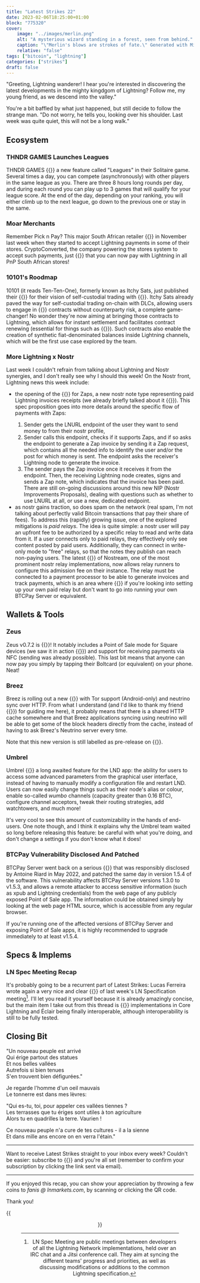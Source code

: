 ```yaml
---
title: "Latest Strikes 22"
date: 2023-02-06T18:25:00+01:00
block: "775320"
cover:
    image: "../images/merlin.png"
    alt: "A mysterious wizard standing in a forest, seen from behind."
    caption: "\"Merlin's blows are strokes of fate.\" Generated with Midjourney by Koty Auditaure (https://koty.uwu.ai/)."
    relative: "false"
tags: ["bitcoin", "lightning"]
categories: ["strikes"]
draft: false
---
```


"Greeting, Lightning wanderer! I hear you're interested in discovering the latest developments in the mighty kingdgom of Lightning? Follow me, my young friend, as we descend into the valley."

You're a bit baffled by what just happened, but still decide to follow the strange man. "Do not worry, he tells you, looking over his shoulder. Last week was quite quiet, this will not be a long walk."

## Ecosystem

### THNDR GAMES Launches Leagues

THNDR GAMES {{<newtabref href="https://nitter.lacontrevoie.fr/dickerson_des/status/1621196042405306369" title="launched">}} a new feature called "Leagues" in their Solitaire game. Several times a day, you can compete (asynchronously) with other players in the same league as you. There are three 8 hours long rounds per day, and during each round you can play up to 3 games that will qualify for your league score. At the end of the day, depending on your ranking, you will either climb up to the next league, go down to the previous one or stay in the same.

### Moar Merchants

Remember Pick n Pay? This major South African retailer {{<newtabref href="https://fanismichalakis.fr/posts/latest-strikes-9/#a-major-south-african-retailer-accepts-bitcoin-via-lightning" title="made the news">}} in November last week when they started to accept Lightning payments in some of their stores. CryptoConverted, the company powering the stores system to accept such payments, just {{<newtabref href="https://nitter.net/CryptoConverted/status/1620745811582939136" title="announced">}} that you can now pay with Lightning in all PnP South African stores!

### 10101's Roodmap

10101 (it reads Ten-Ten-One), formerly known as Itchy Sats, just published their {{<newtabref href="https://10101.substack.com/p/10101-roadmap" title="roadmap">}} for their vision of self-custodial trading with {{<newtabref href="https://fanismichalakis.fr/posts/latest-strikes-13/#dlcs-on-lightning-on-mainnet" title="Lightning DLCs">}}. Itchy Sats already paved the way for self-custodial trading on-chain with DLCs, allowing users to engage in {{<newtabref href="https://en.wikipedia.org/wiki/Contract_for_difference" title="CFD">}} contracts without counterparty risk, a complete game-changer! No wonder they're now aiming at bringing those contracts to Lightning, which allows for instant settlement and facilitates contract renewing (essential for things such as {{<newtabref href="https://en.wikipedia.org/wiki/Perpetual_futures" title="perpetual futures">}}). Such contracts also enable the creation of synthetic fiat-denominated balances inside Lightning channels, which will be the first use case explored by the team.

### More Lightning x Nostr

Last week I couldn't refrain from talking about Lightning and Nostr synergies, and I don't really see why I should this week! On the Nostr front, Lightning news this week include:
- the opening of the {{<newtabref href="https://github.com/nostr-protocol/nips/pull/224" title="merge request">}} for Zaps, a new nostr note type representing paid Lightning invoices receipts (we already briefly talked about it {{<newtabref href="https://fanismichalakis.fr/posts/latest-strikes-21/#lightning--nostr" title="last week">}}). This spec proposition goes into more details around the specific flow of payments with Zaps:
    1. Sender gets the LNURL endpoint of the user they want to send money to from their nostr profile,
    2. Sender calls this endpoint, checks if it supports Zaps, and if so asks the endpoint to generate a Zap invoice by sending it a Zap request, which contains all the needed info to identify the user and/or the post for which money is sent. The endpoint asks the receiver's Lightning node to generate the invoice.
    3. The sender pays the Zap invoice once it receives it from the endpoint. Then, the receiving Lightning node creates, signs and sends a Zap note, which indicates that the invoice has been paid.
There are still on-going discussions around this new NIP (Nostr Improvements Proposals), dealing with questions such as whether to use LNURL at all, or use a new, dedicated endpoint.
- as nostr gains traction, so does spam on the network (real spam, I'm not talking about perfectly valid Bitcoin transactions that pay their share of fees). To address this (rapidly) growing issue, one of the explored mitigations is *paid relays*. The idea is quite simple: a nostr user will pay an upfront fee to be authorized by a specific relay to read and write data from it. If a user connects only to paid relays, they effectively only see content posted by paid users. Additionally, they can connect in write-only mode to "free" relays, so that the notes they publish can reach non-paying users. The latest {{<newtabref href="https://github.com/Cameri/nostream/releases/tag/v1.19.0" title="version">}} of Nostream, one of the most prominent nostr relay implementations, now allows relay runners to configure this admission fee on their instance. The relay must be connected to a payment processor to be able to generate invoices and track payments, which is an area where {{<newtabref href="https://andreneves.xyz/p/the-rise-of-paid-nostr-relays" title="Zebedee can help">}} if you're looking into setting up your own paid relay but don't want to go into running your own BTCPay Server or equivalent.

## Wallets & Tools

### Zeus

Zeus v0.7.2 is {{<newtabref href="https://github.com/ZeusLN/zeus/releases/tag/v0.7.2" title="out">}}! It notably includes a Point of Sale mode for Square devices (we saw it in action {{<newtabref href="https://fanismichalakis.fr/posts/latest-strikes-21/#more-lightning-payments-in-brick-and-mortar-businesses" title="last week">}}) and support for receiving payments via NFC (sending was already possible). This last bit means that anyone can now pay you simply by tapping their Boltcard (or equivalent) on your phone. Neat!

### Breez

Breez is rolling out a new {{<newtabref href="https://nitter.lacontrevoie.fr/Breez_Tech/status/1622226364408504327" title="update">}} with Tor support (Android-only) and neutrino sync over HTTP. From what I understand (and I'd like to thank my friend {{<newtabref href="https://nitter.net/JohnOnChain" title="John">}}) for guiding me here), it probably means that there is a shared HTTP cache somewhere and that Breez applications syncing using neutrino will be able to get some of the block headers directly from the cache, instead of having to ask Breez's Neutrino server every time.

Note that this new version is still labelled as pre-release on {{<newtabref href="https://github.com/breez/breezmobile/releases/tag/0.15.httpsync" title="GitHub">}}.

### Umbrel

Umbrel {{<newtabref href="https://nitter.lacontrevoie.fr/umbrel/status/1620459292565598208" title="released">}} a long awaited feature for the LND app: the ability for users to access some advanced parameters from the graphical user interface, instead of having to manually modify a configuration file and restart LND. Users can now easily change things such as their node's alias or colour, enable so-called *wumbo* channels (capacity greater than 0.16 BTC), configure channel acceptors, tweak their routing strategies, add watchtowers, and much more!

It's very cool to see this amount of customizability in the hands of end-users. One note though, and I think it explains why the Umbrel team waited so long before releasing this feature: be careful with what you're doing, and don't change a settings if you don't know what it does!

### BTCPay Vulnerability Disclosed And Patched

BTCPay Server went back on a serious {{<newtabref href="https://blog.btcpayserver.org/btcpay-server-cve-2022-32984/" title="vulnerability">}} that was responsibly disclosed by Antoine Riard in May 2022, and patched the same day in version 1.5.4 of the software. This vulnerability affects BTCPay Server versions 1.3.0 to v1.5.3, and allows a remote attacker to access sensitive information (such as xpub and Lightning credentials) from the web page of any publicly exposed Point of Sale app. The information could be obtained simply by looking at the web page HTML source, which is accessible from any regular browser.

If you're running one of the affected versions of BTCPay Server and exposing Point of Sale apps, it is highly recommended to upgrade immediately to at least v1.5.4.

## Specs & Implems

### LN Spec Meeting Recap

It's probably going to be a recurrent part of Latest Strikes: Lucas Ferreira wrote again a very nice and clear {{<newtabref href="https://nitter.net/lucasdcf/status/1620810765853954048" title="digest">}} of last week's LN Specification meeting[^1]. I'll let you read it yourself because it is already amazingly concise, but the main item I take out from this thread is {{<newtabref href="https://github.com/lightning/bolts/blob/6e3b97c5454b759053f611a3797320004fecd21c/proposals/route-blinding.md" title="route blinding">}} implementations in Core Lightning and Éclair being finally interoperable, although interoperability is still to be fully tested.

## Closing Bit

"Un nouveau peuple est arrivé\
Qui érige partout des statues\
Et nos belles vallées\
Autrefois si bien tenues\
S'en trouvent bien défigurées."

Je regarde l'homme d'un oeil mauvais\
Le tonnerre est dans mes lèvres:

"Qui es-tu, toi, pour appeler ces vallées tiennes ?\
Les terrasses que tu ériges sont utiles à ton agriculture\
Alors tu en quadrilles la terre. Vaurien !

Ce nouveau peuple n'a cure de tes cultures - il a la sienne\
Et dans mille ans encore on en verra l'étain."

---

Want to receive Latest Strikes straight to your inbox every week? Couldn't be easier: subscribe to {{<newtabref href="https://blog.lnmarkets.com" title="LN Markets Ghost blog">}} and you're all set (remember to confirm your subscription by clicking the link sent via email).

---

If you enjoyed this recap, you can show your appreciation by throwing a few coins to *fanis @ lnmarkets.com*, by scanning or clicking the QR code.

Thank you!

{{<figure align=center src="../../images/lnm_lnurl.png" link="lightning:fanis@lnmarkets.com">}}

[^1]: LN Spec Meeting are public meetings between developers of all the Lightning Network implementations, held over an IRC chat and a Jitsi conference call. They aim at syncing the different teams' progress and priorities, as well as discussing modifications or additions to the common Lightning specification.
